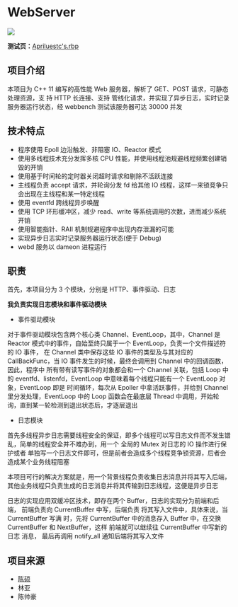 # WebServer

[![](https://img.shields.io/badge/build-pass-brightgreen)](https://github.com/Apriluestc/web.d/edit/master/README.md)

**测试页：**[Apriluestc's.rbp](http://39.107.70.253:20000/)

## 项目介绍

本项目为 C++ 11 编写的高性能 Web 服务器，解析了 GET、POST 请求，可静态处理资源，支 持 HTTP 长连接、支持
管线化请求，并实现了异步日志，实时记录服务器运行状态，经 webbench 测试该服务器可达 30000 并发

## 技术特点

- 程序使用 Epoll 边沿触发、非阻塞 IO、Reactor 模式
- 使用多线程技术充分发挥多核 CPU 性能，并使用线程池规避线程频繁创建销毁的开销
- 使用基于时间轮的定时器关闭超时请求和剔除不活跃连接
- 主线程负责 accept 请求，并轮询分发 fd 给其他 IO 线程，这样一来锁竞争只会出现在主线程和某一特定线程
- 使用 eventfd 跨线程异步唤醒
- 使用 TCP 环形缓冲区，减少 read、write 等系统调用的次数，进而减少系统开销
- 使用智能指针、RAII 机制规避程序中出现内存泄漏的可能
- 实现异步日志实时记录服务器运行状态(便于 Debug)
- webd 服务以 dameon 进程运行

## 职责

首先，本项目分为 3 个模块，分别是  HTTP、事件驱动、日志

**我负责实现日志模块和事件驱动模块**

- 事件驱动模块

对于事件驱动模块包含两个核心类 Channel、EventLoop，其中，Channel 是 Reactor 模式中的事件，自始至终只属于一个 EventLoop，负责一个文件描述符的 IO 事件，
在 Channel 类中保存这些 IO 事件的类型及与其对应的 CallBackFunc，当 IO 事件发生的时候，最终会调用到 Channel 中的回调函数，因此，程序中
所有带有读写事件的对象都会和一个 Channel 关联，包括 Loop 中的 eventfd、listenfd，EventLoop 中意味着每个线程只能有一个 EventLoop 对象，EventLoop 即是
时间循环，每次从 Epoller 中拿活跃事件，并给到 Channel 里分发处理，EventLoop 中的 Loop 函数会在最底层 Thread 中调用，开始轮询，直到某一轮检测到退出状态后，才逐层退出

- 日志模块

首先多线程异步日志需要线程安全的保证，即多个线程可以写日志文件而不发生错乱，简单的线程安全并不难办到，用一个 全局的 Mutex 对日志的 IO 操作进行保护或者
单独写一个日志文件即可，但是前者会造成多个线程竞争锁资源，后者会造成某个业务线程阻塞

本项目可行的解决方案就是，用一个背景线程负责收集日志消息并将其写入后端，其他业务线程只负责生成的日志消息并将其传输到日志线程，这便是异步日志

日志的实现应用双缓冲区技术，即存在两个 Buffer，日志的实现分为前端和后端， 前端负责向 CurrentBuffer 中写，后端负责 将其写入文件中，具体来说，当 CurrentBuffer 写满
时，先将 CurrentBuffer 中的消息存入 Buffer 中，在交换 CurrentBuffer 和 NextBuffer，这样 前端就可以继续往 CurrentBuffer 中写新的日志
消息， 最后再调用 notify_all 通知后端将其写入文件

## 项目来源

- [陈硕](https://github.com/chenshuo/muduo/tree/master/muduo/net)
- 林亚
- 陈帅豪

